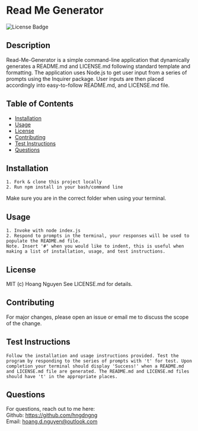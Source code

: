 
  # Read Me Generator 
  ![License Badge](https://img.shields.io/badge/License-MIT-Green)
  
  ## Description 
  Read-Me-Generator is a simple command-line application that dynamically generates a README.md and LICENSE.md following standard template and formatting. The application uses Node.js to get user input from a series of prompts using the Inquirer package. User inputs are then placed accordingly into easy-to-follow README.md, and LICENSE.md file.

  ## Table of Contents
  * [Installation](#installation)
  * [Usage](#usage)
  * [License](#license)
  * [Contributing](#contributing)
  * [Test Instructions](#test-instructions)
  * [Questions](#questions)

  ## Installation
    
    1. Fork & clone this project locally   
    2. Run npm install in your bash/command line   
  Make sure you are in the correct folder when using your terminal.

  ## Usage
    
    1. Invoke with node index.js   
    2. Respond to prompts in the terminal, your responses will be used to populate the README.md file.   
    Note. Insert '#' when you would like to indent, this is useful when making a list of installation, usage, and test instructions. 

  ## License
  MIT (c) Hoang Nguyen
  See LICENSE.md for details.

  ## Contributing
  For major changes, please open an issue or email me to discuss the scope of the change.

  ## Test Instructions
    Follow the installation and usage instructions provided. Test the program by responding to the series of prompts with 't' for test. Upon completion your terminal should display 'Success!' when a README.md and LICENSE.md file are generated. The README.md and LICENSE.md files should have 't' in the appropriate places.

  ## Questions
  For questions, reach out to me here:  
  Github: https://github.com/hngdngng      
  Email: [hoang.d.nguyen@outlook.com](mailto:hoang.d.nguyen@outlook.com)
  
